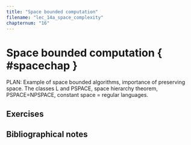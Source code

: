 ```yaml
---
title: "Space bounded computation"
filename: "lec_14a_space_complexity"
chapternum: "16"
---
```




#  Space bounded computation { #spacechap }

PLAN: Example of space bounded algorithms, importance of preserving space. The classes L and PSPACE, space hierarchy theorem, PSPACE=NPSPACE, constant space = regular languages.




## Exercises




## Bibliographical notes


